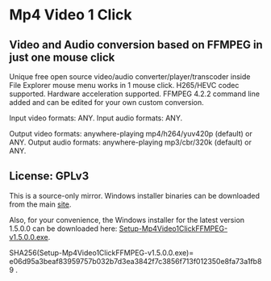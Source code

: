# Mp4 Video 1 Click

## Video and Audio conversion based on FFMPEG in just one mouse click

Unique free open source video/audio converter/player/transcoder inside File Explorer mouse menu works in 1 mouse click. H265/HEVC codec supported. Hardware acceleration supported. FFMPEG 4.2.2 command line added and can be edited for your own custom conversion.

Input video formats: ANY.
Input audio formats: ANY.

Output video formats: anywhere-playing mp4/h264/yuv420p (default) or ANY.
Output audio formats: anywhere-playing mp3/cbr/320k (default) or ANY.

## License: GPLv3

This is a source-only mirror. Windows installer binaries can be downloaded from the main [site](https://sourceforge.net/projects/mp4video1click/).

Also, for your convenience, the Windows installer for the latest version 1.5.0.0 can be downloaded here: [Setup-Mp4Video1ClickFFMPEG-v1.5.0.0.exe](https://gitlab.com/federicadomani/mp4-video-1-click-ffmpeg-for-windows/-/raw/master/Installer/Setup-Mp4Video1ClickFFMPEG-v1.5.0.0.exe?inline=false).

SHA256(Setup-Mp4Video1ClickFFMPEG-v1.5.0.0.exe)= e06d95a3beaf83959757b032b7d3ea3842f7c3856f713f012350e8fa73a1fb89
.
